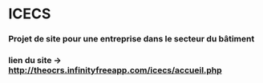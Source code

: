 # ICECS
### Projet de site pour une entreprise dans le secteur du bâtiment
### lien du site -> http://theocrs.infinityfreeapp.com/icecs/accueil.php
